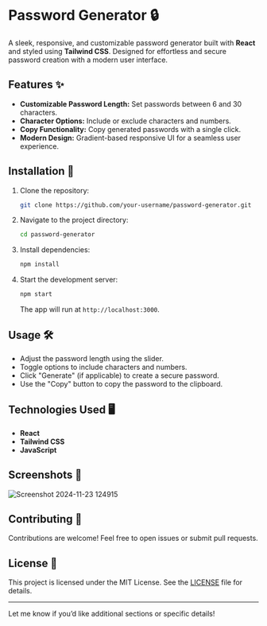 # Password Generator 🔒

A sleek, responsive, and customizable password generator built with **React** and styled using **Tailwind CSS**. Designed for effortless and secure password creation with a modern user interface.

## Features ✨
- **Customizable Password Length:** Set passwords between 6 and 30 characters.  
- **Character Options:** Include or exclude characters and numbers.  
- **Copy Functionality:** Copy generated passwords with a single click.  
- **Modern Design:** Gradient-based responsive UI for a seamless user experience.  

## Installation 🚀
1. Clone the repository:
   ```bash
   git clone https://github.com/your-username/password-generator.git
   ```
2. Navigate to the project directory:
   ```bash
   cd password-generator
   ```
3. Install dependencies:
   ```bash
   npm install
   ```
4. Start the development server:
   ```bash
   npm start
   ```
   The app will run at `http://localhost:3000`.

## Usage 🛠️
- Adjust the password length using the slider.  
- Toggle options to include characters and numbers.  
- Click "Generate" (if applicable) to create a secure password.  
- Use the "Copy" button to copy the password to the clipboard.

## Technologies Used 🖥️
- **React**  
- **Tailwind CSS**  
- **JavaScript**  

## Screenshots 📸
![Screenshot 2024-11-23 124915](https://github.com/user-attachments/assets/31b70c0b-44db-427a-a4e9-cbd11cb73081)


## Contributing 🤝
Contributions are welcome! Feel free to open issues or submit pull requests.

## License 📄
This project is licensed under the MIT License. See the [LICENSE](LICENSE) file for details.

---

Let me know if you’d like additional sections or specific details!
